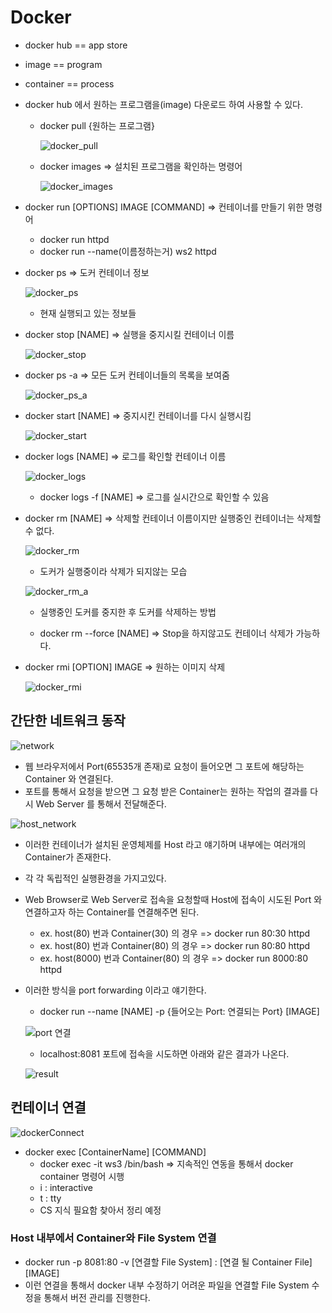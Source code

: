 # Docker

- docker hub == app store
- image == program
- container == process
- docker hub 에서 원하는 프로그램을(image) 다운로드 하여 사용할 수 있다.

  - docker pull {원하는 프로그램}

    ![docker_pull](image.png)

  - docker images => 설치된 프로그램을 확인하는 명령어

    ![docker_images](image-1.png)

- docker run [OPTIONS] IMAGE [COMMAND] => 컨테이너를 만들기 위한 명령어
  - docker run httpd
  - docker run --name(이름정하는거) ws2 httpd
- docker ps => 도커 컨테이너 정보

  ![docker_ps](image-2.png)

  - 현재 실행되고 있는 정보들

- docker stop [NAME] => 실행을 중지시킬 컨테이너 이름

  ![docker_stop](image-4.png)

- docker ps -a => 모든 도커 컨테이너들의 목록을 보여줌

  ![docker_ps_a](image-5.png)

- docker start [NAME] => 중지시킨 컨테이너를 다시 실행시킴

  ![docker_start](image-3.png)

- docker logs [NAME] => 로그를 확인할 컨테이너 이름

  ![docker_logs](image-6.png)

  - docker logs -f [NAME] => 로그를 실시간으로 확인할 수 있음

- docker rm [NAME] => 삭제할 컨테이너 이름이지만 실행중인 컨테이너는 삭제할 수 없다.

  ![docker_rm](image-7.png)

  - 도커가 실행중이라 삭제가 되지않는 모습

  ![docker_rm_a](image-8.png)

  - 실행중인 도커를 중지한 후 도커를 삭제하는 방법

  - docker rm --force [NAME] => Stop을 하지않고도 컨테이너 삭제가 가능하다.

- docker rmi [OPTION] IMAGE => 원하는 이미지 삭제

  ![docker_rmi](image-9.png)

## 간단한 네트워크 동작

![network](image-10.png)

- 웹 브라우저에서 Port(65535개 존재)로 요청이 들어오면 그 포트에 해당하는 Container 와 연결된다.
- 포트를 통해서 요청을 받으면 그 요청 받은 Container는 원하는 작업의 결과를 다시 Web Server 를 통해서 전달해준다.

![host_network](image-11.png)

- 이러한 컨테이너가 설치된 운영체제를 Host 라고 얘기하며 내부에는 여러개의 Container가 존재한다.
- 각 각 독립적인 실행환경을 가지고있다.
- Web Browser로 Web Server로 접속을 요청할때 Host에 접속이 시도된 Port 와 연결하고자 하는 Container를 연결해주면 된다.
  - ex. host(80) 번과 Container(30) 의 경우 => docker run 80:30 httpd
  - ex. host(80) 번과 Container(80) 의 경우 => docker run 80:80 httpd
  - ex. host(8000) 번과 Container(80) 의 경우 => docker run 8000:80 httpd
- 이러한 방식을 port forwarding 이라고 얘기한다.

  - docker run --name [NAME] -p {들어오는 Port: 연결되는 Port} [IMAGE]

  ![port 연결](image-12.png)

  - localhost:8081 포트에 접속을 시도하면 아래와 같은 결과가 나온다.

  ![result](image-13.png)

## 컨테이너 연결

![dockerConnect](image-14.png)

- docker exec [ContainerName] [COMMAND]
  - docker exec -it ws3 /bin/bash => 지속적인 연동을 통해서 docker container 명령어 시행
  - i : interactive
  - t : tty
  - CS 지식 필요함 찾아서 정리 예정

### Host 내부에서 Container와 File System 연결

- docker run -p 8081:80 -v [연결할 File System] : [연결 될 Container File] [IMAGE]
- 이런 연결을 통해서 docker 내부 수정하기 어려운 파일을 연결할 File System 수정을 통해서 버전 관리를 진행한다.
